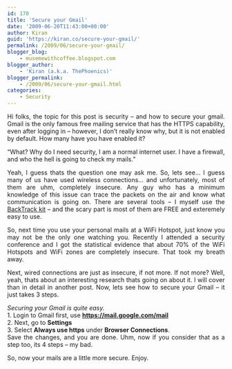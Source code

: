 ```yaml
---
id: 170
title: 'Secure your Gmail'
date: '2009-06-20T11:43:00+00:00'
author: Kiran
guid: 'https://kiran.co/secure-your-gmail/'
permalink: /2009/06/secure-your-gmail/
blogger_blog:
    - musemewithcoffee.blogspot.com
blogger_author:
    - 'Kiran (a.k.a. ThePhoenics)'
blogger_permalink:
    - /2009/06/secure-your-gmail.html
categories:
    - Security
---
```


<div style="text-align: justify;">Hi folks, the topic for this post is security – and how to secure your gmail. Gmail is the only famous free mailing service that has the HTTPS capability, even after logging in – however, I don’t really know why, but it is not enabled by default. How many have you have enabled it?

“What? Why do I need security, I am a normal internet user. I have a firewall, and who the hell is going to check my mails.”

Yeah, I guess thats the question one may ask me. So, lets see… I guess many of us have used wireless connections… and unfortunately, most of them are uhm, completely insecure. Any guy who has a minimum knowledge of this issue can trace the packets on the air and know what communication is going on. There are several tools – I myself use the [BackTrack kit](http://www.remote-exploit.org/backtrack.html) – and the scary part is most of them are FREE and exteremely easy to use.

So, next time you use your personal mails at a WiFi Hotspot, just know you may not be the only one watching you. Recently I attended a security conference and I got the statistical evidence that about 70% of the WiFi Hotspots and WiFi zones are completely insecure. That took my breath away.

Next, wired connections are just as insecure, if not more. If not more? Well, yeah, thats about an interesting research thats going on about it. I will cover than in detail in another post. Now, lets see how to secure your Gmail – it just takes 3 steps.

<span><span style="font-style: italic;">Securing your Gmail is quite easy.</span>  
1\. Login to Gmail first, use <span style="font-weight: bold;">https://mail.google.com/mail </span>  
2\. Next, go to <span style="font-weight: bold;">Settings</span>  
3\. Select <span style="font-weight: bold;">Always use https</span> under <span style="font-weight: bold;">Browser Connections</span>.  
Save the changes, and you are done. Uhm, now if you consider that as a step too, its 4 steps – my bad.</span>

So, now your mails are a little more secure. Enjoy.

</div>